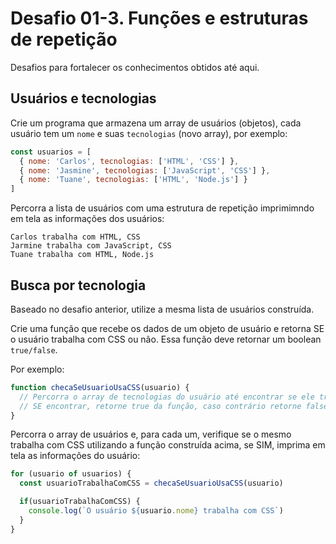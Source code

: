 # Desafio 01-3. Funções e estruturas de repetição

Desafios para fortalecer os conhecimentos obtidos até aqui.

## Usuários e tecnologias

Crie um programa que armazena um array de usuários (objetos), cada usuário tem um `nome` e suas `tecnologias` (novo array), por exemplo:

```js
const usuarios = [
  { nome: 'Carlos', tecnologias: ['HTML', 'CSS'] },
  { nome: 'Jasmine', tecnologias: ['JavaScript', 'CSS'] },
  { nome: 'Tuane', tecnologias: ['HTML', 'Node.js'] }
]
```

Percorra a lista de usuários com uma estrutura de repetição imprimimndo em tela as informações dos usuários:

```
Carlos trabalha com HTML, CSS
Jarmine trabalha com JavaScript, CSS
Tuane trabalha com HTML, Node.js
```

## Busca por tecnologia

Baseado no desafio anterior, utilize a mesma lista de usuários construída.

Crie uma função que recebe os dados de um objeto de usuário e retorna SE o usuário trabalha com CSS ou não. Essa função deve retornar um boolean `true/false`.

Por exemplo:

```js
function checaSeUsuarioUsaCSS(usuario) {
  // Percorra o array de tecnologias do usuário até encontrar se ele trabalha com CSS
  // SE encontrar, retorne true da função, caso contrário retorne false
}
```

Percorra o array de usuários e, para cada um, verifique se o mesmo trabalha com CSS utilizando a função construída acima, se SIM, imprima em tela as informações do usuário:

```js
for (usuario of usuarios) {
  const usuarioTrabalhaComCSS = checaSeUsuarioUsaCSS(usuario)

  if(usuarioTrabalhaComCSS) {
    console.log(`O usuário ${usuario.nome} trabalha com CSS`)
  }
}
```
